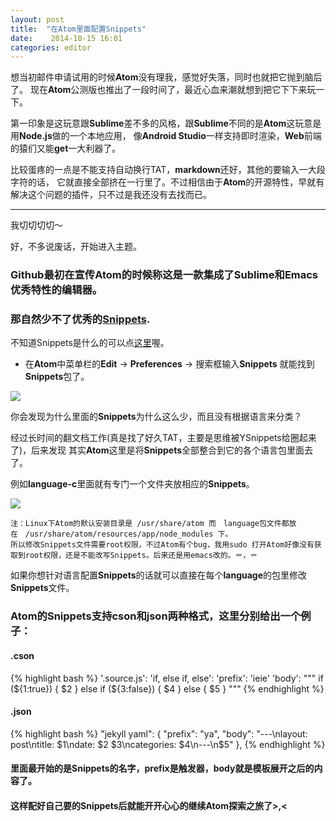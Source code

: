 ```yaml
---
layout: post
title:  "在Atom里面配置Snippets"
date:    2014-10-15 16:01
categories: editor
---
```


想当初邮件申请试用的时候**Atom**没有理我，感觉好失落，同时也就把它抛到脑后了。
现在**Atom**公测版也推出了一段时间了，最近心血来潮就想到把它下下来玩一下。

第一印象是这玩意跟**Sublime**差不多的风格，跟**Sublime**不同的是**Atom**这玩意是用**Node.js**做的一个本地应用，
像**Android Studio**一样支持即时渲染，**Web**前端的猿们又能**get**一大利器了。

比较蛋疼的一点是不能支持自动换行TAT，**markdown**还好，其他的要输入一大段字符的话，
它就直接全部挤在一行里了。不过相信由于**Atom**的开源特性，早就有解决这个问题的插件，只不过是我还没有去找而已。

---

我切切切切～

好，不多说废话，开始进入主题。

### **Github**最初在宣传**Atom**的时候称这是一款集成了**Sublime**和**Emacs**优秀特性的编辑器。

### 那自然少不了优秀的[**Snippets**](https://github.com/atom/snippets).

不知道Snippets是什么的可以点[这里](http://en.wikipedia.org/wiki/Snippet_(programming))喔。

* 在**Atom**中菜单栏的**Edit** -> **Preferences** -> 搜索框输入**Snippets** 就能找到　**Snippets**包了。

![](http://m3.img.srcdd.com/farm5/d/2014/1015/16/7A3B963AAF23A8A83DF6D4B7C71F8EB9_B500_900_500_309.png)

你会发现为什么里面的**Snippets**为什么这么少，而且没有根据语言来分类？

经过长时间的翻文档工作(真是找了好久TAT，主要是思维被YSnippets给圈起来了)，后来发现
其实**Atom**这里是将**Snippets**全部整合到它的各个语言包里面去了。

例如**language-c**里面就有专门一个文件夹放相应的**Snippets**。

![](http://m3.img.srcdd.com/farm4/d/2014/1015/16/D12899D80F405E970221733E18CCD351_B500_900_195_243.png)

    注：Linux下Atom的默认安装目录是 /usr/share/atom 而　language包文件都放在　/usr/share/atom/resources/app/node_modules 下。　
    所以修改Snippets文件需要root权限，不过Atom有个bug，我用sudo 打开Atom好像没有获取到root权限，还是不能改写Snippets。后来还是用emacs改的。＝，＝

如果你想针对语言配置**Snippets**的话就可以直接在每个**language**的包里修改**Snippets**文件。

### **Atom**的**Snippets**支持**cson**和**json**两种格式，这里分别给出一个例子：

#### .cson
{% highlight bash %}
'.source.js':
  'if, else if, else':
    'prefix': 'ieie'
    'body': """
      if (${1:true}) {
        $2
      } else if (${3:false}) {
        $4
      } else {
        $5
      }
    """
{% endhighlight %}


#### .json
{% highlight bash %}
    "jekyll yaml": {
      "prefix": "ya",
      "body": "---\nlayout: post\ntitle:  $1\ndate:   $2 $3\ncategories: $4\n---\n$5"
    },
{% endhighlight %}

#### 里面最开始的是**Snippets**的名字，**prefix**是触发器，**body**就是模板展开之后的内容了。

#### 这样配好自己要的**Snippets**后就能开开心心的继续**Atom**探索之旅了>,<
